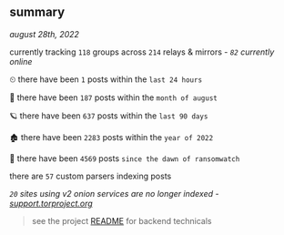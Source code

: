 
## summary
_august 28th, 2022_

currently tracking `118` groups across `214` relays & mirrors - _`82` currently online_

⏲ there have been `1` posts within the `last 24 hours`

🦈 there have been `187` posts within the `month of august`

🪐 there have been `637` posts within the `last 90 days`

🏚 there have been `2283` posts within the `year of 2022`

🦕 there have been `4569` posts `since the dawn of ransomwatch`

there are `57` custom parsers indexing posts

_`20` sites using v2 onion services are no longer indexed - [support.torproject.org](https://support.torproject.org/onionservices/v2-deprecation/)_

> see the project [README](https://github.com/joshhighet/ransomwatch#ransomwatch--) for backend technicals
